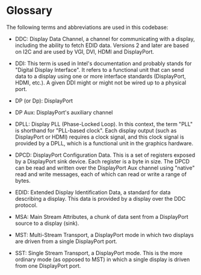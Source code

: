 # Glossary

The following terms and abbreviations are used in this codebase:

* DDC: Display Data Channel, a channel for communicating with a display,
  including the ability to fetch EDID data.  Versions 2 and later are based
  on I2C and are used by VGI, DVI, HDMI and DisplayPort.

* DDI: This term is used in Intel's documentation and probably stands for
  "Digital Display Interface".  It refers to a functional unit that can
  send data to a display using one or more interface standards
  (DisplayPort, HDMI, etc.).  A given DDI might or might not be wired up to
  a physical port.

* DP (or Dp): DisplayPort

* DP Aux: DisplayPort's auxiliary channel

* DPLL: Display PLL (Phase-Locked Loop).  In this context, the term "PLL"
  is shorthand for "PLL-based clock".  Each display output (such as
  DisplayPort or HDMI) requires a clock signal, and this clock signal is
  provided by a DPLL, which is a functional unit in the graphics hardware.

* DPCD: DisplayPort Configuration Data.  This is a set of registers exposed
  by a DisplayPort sink device.  Each register is a byte in size.  The DPCD
  can be read and written over the DisplayPort Aux channel using "native"
  read and write messages, each of which can read or write a range of
  bytes.

* EDID: Extended Display Identification Data, a standard for data
  describing a display.  This data is provided by a display over the DDC
  protocol.

* MSA: Main Stream Attributes, a chunk of data sent from a DisplayPort
  source to a display (sink).

* MST: Multi-Stream Transport, a DisplayPort mode in which two displays are
  driven from a single DisplayPort port.

* SST: Single Stream Transport, a DisplayPort mode.  This is the more
  ordinary mode (as opposed to MST) in which a single display is driven
  from one DisplayPort port.
